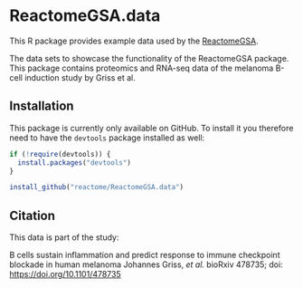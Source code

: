 # ReactomeGSA.data

This R package provides example data used by the [ReactomeGSA](https://github.com/reactome/ReactomeGSA).

The data sets to showcase the functionality of the ReactomeGSA package. This package contains proteomics and RNA-seq data of the melanoma B-cell induction study by Griss et al.

## Installation

This package is currently only available on GitHub. To install it you therefore need to have the `devtools` package installed as well:

```r
if (!require(devtools)) {
  install.packages("devtools")
}

install_github("reactome/ReactomeGSA.data")
```

## Citation

This data is part of the study:

B cells sustain inflammation and predict response to immune checkpoint blockade in human melanoma
Johannes Griss, *et al.* bioRxiv 478735; doi: https://doi.org/10.1101/478735 
